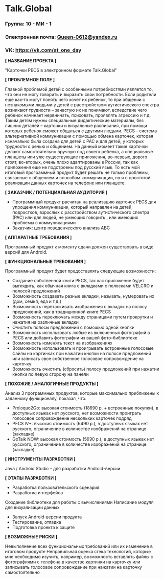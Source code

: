 # Talk.Global

### Группа: 10 - МИ - 1
### Электронная почта: Queen-0612@yandex.ru
### VK: https://vk.com/at_one_day



**[ НАЗВАНИЕ ПРОЕКТА ]** 

"Карточки PECS в электронном формате Talk.Global"

**[ ПРОБЛЕМНОЕ ПОЛЕ ]**

Главной проблемой детей с особенными потребностями является то, что они не могу говорить и выразить свои потребности. Если родители еще как-то могут понять чего хочет их ребенок, то при общении с незнакомыми людьми у детей с расстройством аутистического спектра возникают трудности – зачастую их не понимают, вследствие чего ребенок начинает нервничать, психовать, проявлять агрессию и т.д. Таким детям нужны специальные дидактические материалы, без лишних деталей – карточки и визуальные расписания, при помощи которых ребенок сможет общаться с другими людьми. PECS – система альтернативной коммуникации с помощью обмена карточек, которая изначально была создана для детей с РАС и для детей, у которых трудности с речью и общением. На данный момент такие карточки делают самостоятельно вручную под своего ребенка, а специальные планшеты или уже существующие приложения, во-первых, дорого стоят, во-вторых, очень плохо адаптированы в России, так как приложения еще не подстроены под русский язык. То есть мой итоговый программный продукт будет решать не только проблемы, связанные с общением и способом коммуникации, но и с простотой реализации данных карточек на телефоне или планшете.


**[ ЗАКАЗЧИК / ПОТЕНЦИАЛЬНАЯ АУДИТОРИЯ ]**

* Программный продукт расчитан на реализацию карточек PECS для упрощения коммуникации, который направлен на детей, подростков, взрослых с расстройством аутистического спектра (РАС) или для людей, не умеющих говорить , или имеющих проблемы с коммуникациями
* Заказчик: центр поведенческого анализа ABC

**[ АППАРАТНЫЕ ТРЕБОВАНИЯ ]**

Программный продукт к моменту сдачи должен существовать в виде версий для Android.

**[ ФУНКЦИОНАЛЬНЫЕ ТРЕБОВАНИЯ ]**

Программный продукт будет предоставлять следующие возможности:

* Создание собственной книги PECS, так как приложение будет выглядить, как обычная книга с вкладками с полосками VELCRO и полосой предложений
* Возможность создавать разные вкладки, называть, нумеровать их (дом, семья, еда и т.д.)
* Возможность перетаскивать изображения с вкладок на полосу предложений, как в традиционной книге PECS
* Возможность переключать между страницами путем прокрутки и нажатия на различные вкладки
* Очистить полосы предложений с помощью одной кнопки
* Возможность использовать любые из включенных фотографий в PECS или добавить фотографии из вашей фото-библиотеке 
* Возможность изменять текст на изображениях
* Возможность использовать и проигрывать встроенные голосовые файлы на картинках при нажатии кнопки на полосе предложений или записать свое собственное голосовое сопровождение на карточку
* Возможность очистить (сбросить) полосу предложений при нажатии кнопки по левую сторону на панели 


**[ ПОХОЖИЕ / АНАЛОГИЧНЫЕ ПРОДУКТЫ ]**

Анализ 3 программных продуктов, которые максимально приближены к заданному функционалу, показал, что:

* Proloquo2Go: высокая стоимость (18990 р. + встроенные покупки), в доступных языках нет русского, нет возможности проиграть голосовое сопровождение нескольких карточек подряд
* PECS IV+: высокая стоимость (6490 р.), в доступных языках нет русского, ограничение в количестве изображений на странице (закладке)
* GoTalk NOW: высокая стоимость (5990 р.), в доступных языках нет русского, ограничение в количестве изображений на странице (закладке) 

**[ ИНСТРУМЕНТЫ РАЗРАБОТКИ ]**

Java / Android Studio – для разработки Android-версии

**[ ЭТАПЫ РАЗРАБОТКИ ]**

* Разработка пользовательского сценария
* Разработка интерфейса

Создание библиотеки для работы с вычислениями
Написание модуля для визуализации данных

* Запуск Android-версии продукта
* Тестирование, отладка
* Подготовка проекта к защите

**[ ВОЗМОЖНЫЕ РИСКИ ]**

Невыполнение всех функциональных требований или их изменение в итоговом продукте
Неправильная оценка стека технологий, которые мне необходимо изучить, например, возможность вставлять файлы с фотографиями с телефона в качестве картинки на карточку или записывать голосовое сопровождение при нажатии на карточку самостоятельно


